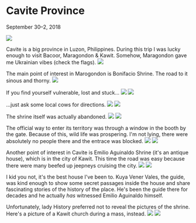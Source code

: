 Cavite Province
===============

<time datetime="2018-09-30">September 30&ndash;2, 2018</time>

<img src="https://imgur.com/J3JnrGo.jpg"/>

Cavite is a big province in Luzon, Philippines. During this trip I was lucky
enough to visit Bacoor, Maragondon & Kawit. Somehow, Maragondon gave me
Ukrainian vibes (check the flags).
<img src="https://imgur.com/ci7OGvC.jpg"/>

The main point of interest in Marogondon is Bonifacio Shrine. The road to it
sinous and thorny.
<img src="https://imgur.com/MrJUU0K.jpg"/>

If you find yourself vulnerable, lost and stuck...
<img class="lazy" src="/images/i.png" data-src="https://imgur.com/darvhIo.jpg"/>
<noscript><img src="https://imgur.com/darvhIo.jpg"></noscript>

...just ask some local cows for directions.
<img class="lazy" src="/images/i.png" data-src="https://imgur.com/tsMT33n.jpg"/>
<noscript><img src="https://imgur.com/tsMT33n.jpg"></noscript>

The shrine itself was actually abandoned.
<img class="lazy" src="/images/i.png" data-src="https://imgur.com/OY8RjSn.jpg"/>
<noscript><img src="https://imgur.com/OY8RjSn.jpg"></noscript>

The official way to enter its territory was through a window in the booth by the
gate. Because of this, wild life was prospering. I'm not lying, there were
absolutely no people there and the entrace was blocked.
<img class="lazy" src="/images/i.png" data-src="https://imgur.com/FECDShz.jpg"/>
<noscript><img src="https://imgur.com/FECDShz.jpg"></noscript>

Another point of interest in Cavite is Emilio Aguinaldo Shrine (it's an antique
house), which is in the city of Kawit. This time the road was easy because there
were many beefed up jeepneys cruising the city.
<img class="lazy" src="/images/i.png" data-src="https://imgur.com/U6pcCpC.jpg"/>
<noscript><img src="https://imgur.com/U6pcCpC.jpg"></noscript>

I kid you not, it's the best house I've been to. Kuya Vener Vales, the guide,
was kind enough to show some secret passages inside the house and share
fascinating stories of the history of the place. He's been the guide there for
decades and he actually *has* witnessed Emilio Aguinaldo himself.

Unfortunately, lady History preferred not to reveal the pictures of the shrine.
Here's a picture of a Kawit church during a mass, instead.
<img class="lazy" src="/images/i.png" data-src="https://imgur.com/s7Y79YU.jpg"/>
<noscript><img src="https://imgur.com/s7Y79YU.jpg"></noscript>
